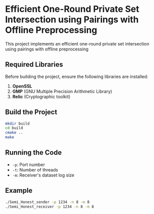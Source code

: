 # Efficient One-Round Private Set Intersection using Pairings with Offline Preprocessing

This project implements an efficient one-round private set intersection using pairings with offline preprocessing

## Required Libraries
Before building the project, ensure the following libraries are installed:

1. **OpenSSL**
2. **GMP** (GNU Multiple Precision Arithmetic Library)
3. **Relic** (Cryptographic toolkit)

## Build the Project

```bash
mkdir build
cd build
cmake ..
make
```

## Running the Code
- `-p`: Port number
- `-t`: Number of threads
- `-m`: Receiver's dataset log size

## Example
``` bash
./Semi_Honest_sender -p 1234 -n 8 -m 8
./Semi_Honest_receiver -p 1234 -n 8 -m 8
```
